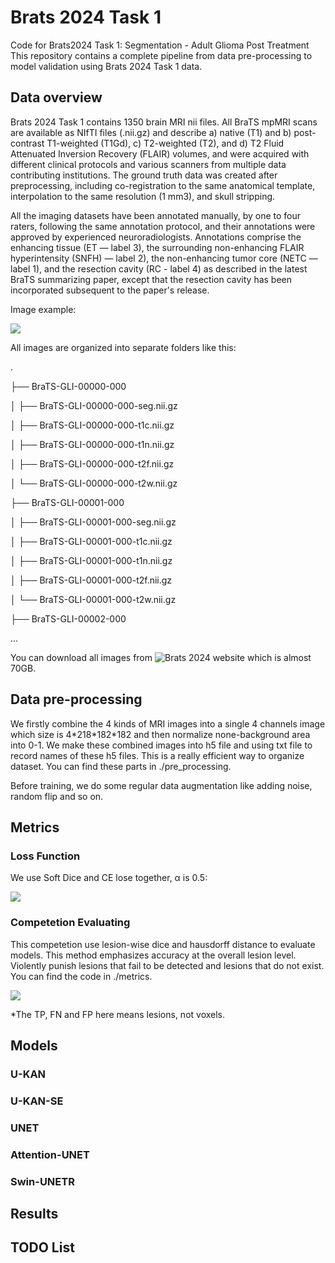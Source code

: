 # Brats 2024 Task 1
Code for Brats2024 Task 1: Segmentation - Adult Glioma Post Treatment
This repository contains a complete pipeline from data pre-processing to model validation using Brats 2024 Task 1 data.

## Data overview
Brats 2024 Task 1 contains 1350 brain MRI nii files. All BraTS mpMRI scans are available as NIfTI files (.nii.gz) and describe a) native (T1) and b) post-contrast T1-weighted (T1Gd), c) T2-weighted (T2), and d) T2 Fluid Attenuated Inversion Recovery (FLAIR) volumes, and were acquired with different clinical protocols and various scanners from multiple data contributing institutions. The ground truth data was created after preprocessing, including co-registration to the same anatomical template, interpolation to the same resolution (1 mm3), and skull stripping.

All the imaging datasets have been annotated manually, by one to four raters, following the same annotation protocol, and their annotations were approved by experienced neuroradiologists. Annotations comprise the enhancing tissue (ET — label 3), the surrounding non-enhancing FLAIR hyperintensity (SNFH) — label 2), the non-enhancing tumor core (NETC — label 1), and the resection cavity (RC - label 4) as described in the latest BraTS summarizing paper, except that the resection cavity has been incorporated subsequent to the paper's release.

Image example:

![](https://github.com/TianzeTang0504/brats24/blob/main/pngs/datanii.png)

All images are organized into separate folders like this:

.

├── BraTS-GLI-00000-000

│   ├── BraTS-GLI-00000-000-seg.nii.gz

│   ├── BraTS-GLI-00000-000-t1c.nii.gz

│   ├── BraTS-GLI-00000-000-t1n.nii.gz

│   ├── BraTS-GLI-00000-000-t2f.nii.gz

│   └── BraTS-GLI-00000-000-t2w.nii.gz

├── BraTS-GLI-00001-000

│   ├── BraTS-GLI-00001-000-seg.nii.gz

│   ├── BraTS-GLI-00001-000-t1c.nii.gz

│   ├── BraTS-GLI-00001-000-t1n.nii.gz

│   ├── BraTS-GLI-00001-000-t2f.nii.gz

│   └── BraTS-GLI-00001-000-t2w.nii.gz

├── BraTS-GLI-00002-000

...

You can download all images from ![Brats 2024 website](https://www.synapse.org/Synapse:syn53708249/wiki/627500) which is almost 70GB.

## Data pre-processing

We firstly combine the 4 kinds of MRI images into a single 4 channels image which size is 4\*218\*182\*182 and then normalize none-background area into 0-1. We make these combined images into h5 file and using txt file to record names of these h5 files. This is a really efficient way to organize dataset. You can find these parts in ./pre_processing.

Before training, we do some regular data augmentation like adding noise, random flip and so on.

## Metrics

### Loss Function

We use Soft Dice and CE lose together, α is 0.5:

![](https://github.com/TianzeTang0504/Brats-2024-Task1/blob/main/pngs/loss.png)

### Competetion Evaluating

This competetion use lesion-wise dice and hausdorff distance to evaluate models. This method emphasizes accuracy at the overall lesion level. Violently punish lesions that fail to be detected and lesions that do not exist. You can find the code in ./metrics.

![](https://github.com/TianzeTang0504/Brats-2024-Task1/blob/main/pngs/lesion.png)

*The TP, FN and FP here means lesions, not voxels.

## Models

### U-KAN

### U-KAN-SE

### UNET

### Attention-UNET

### Swin-UNETR

## Results

## TODO List
